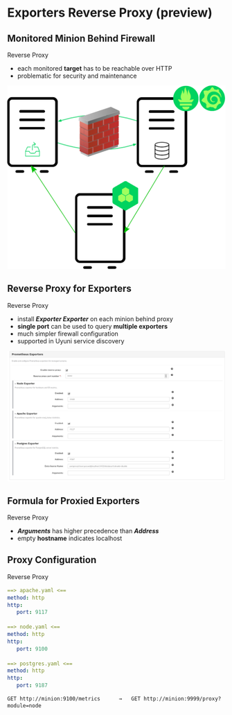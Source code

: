 <!-- .slide: data-state="divider" id="proxy-cover" data-timing="20s" data-menu-title="Reverse Proxy" -->
# Exporters Reverse Proxy (preview)


<!-- .slide: data-state="normal" id="firewall" data-timing="20s" data-menu-title="Minions Behind Firewall" -->
## Monitored Minion Behind Firewall

<div class="breadcrumbs">Reverse Proxy</div>

* each monitored **target** has to be reachable over HTTP
* problematic for security and maintenance

<!-- .element class="col1" -->

![Firewall](../images/firewall.png)

<!-- .element class="col2" -->


<!-- .slide: data-state="normal" id="proxy" data-timing="20s" data-menu-title="Proxy Mapping" -->
## Reverse Proxy for Exporters

<div class="breadcrumbs">Reverse Proxy</div>

* install **_Exporter Exporter_** on each minion behind proxy
* **single port** can be used to query **multiple exporters**
* much simpler firewall configuration
* supported in Uyuni service discovery


<!-- .slide: data-state="normal" class="full-screen" id="proxy-formula" data-timing="20s" data-menu-title="Exporters Formula" -->
<img src="../images/exporters_formula.png">


<!-- .slide: data-state="normal" id="proxy-formula-2" data-timing="20s" data-menu-title="Exporters Formula" -->
## Formula for Proxied Exporters

<div class="breadcrumbs">Reverse Proxy</div>

* **_Arguments_** has higher precedence than **_Address_**
* empty **hostname** indicates localhost


<!-- .slide: data-state="normal" id="proxy-configuration" data-timing="20s" data-menu-title="Proxy Configuration" -->
## Proxy Configuration

<div class="breadcrumbs">Reverse Proxy</div>

```yaml
==> apache.yaml <==
method: http
http:
   port: 9117

==> node.yaml <==
method: http
http:
   port: 9100

==> postgres.yaml <==
method: http
http:
   port: 9187
```

```
GET http://minion:9100/metrics		→	GET http://minion:9999/proxy?module=node
```
